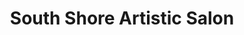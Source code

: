 ---
title: "South Shore Artistic Salon"
url: /lake-oswego/south-shore-artistic-salon/
shop: hairdresser
---
